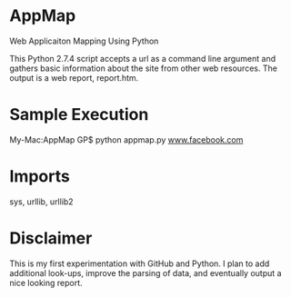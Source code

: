 AppMap
======

Web Applicaiton Mapping Using Python

This Python 2.7.4 script accepts a url as a command line argument and gathers basic information about the site from other web resources.  The output is a web report, report.htm.

Sample Execution
======
My-Mac:AppMap GP$ python appmap.py www.facebook.com

Imports
======
sys, urllib, urllib2

Disclaimer
======
This is my first experimentation with GitHub and Python.  I plan to add additional look-ups, improve the parsing of data, and eventually output a nice looking report.
